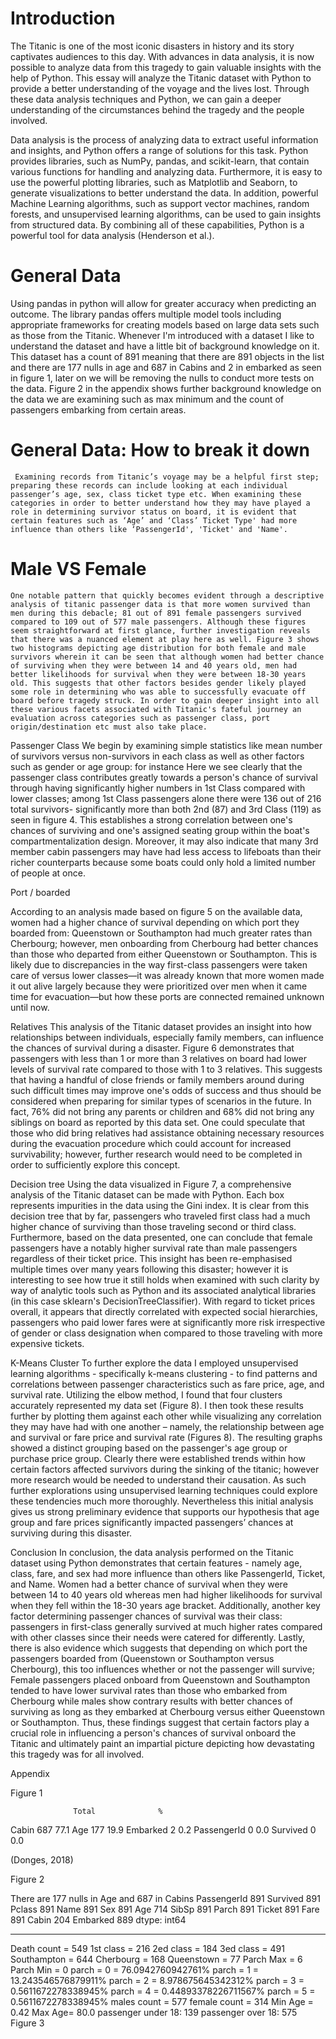 # Introduction 
The Titanic is one of the most iconic disasters in history and its story captivates audiences to this day. With advances in data analysis, it is now possible to analyze data from this tragedy to gain valuable insights with the help of Python. This essay will analyze the Titanic dataset with Python to provide a better understanding of the voyage and the lives lost. Through these data analysis techniques and Python, we can gain a deeper understanding of the circumstances behind the tragedy and the people involved.

Data analysis is the process of analyzing data to extract useful information and insights, and Python offers a range of solutions for this task. Python provides libraries, such as NumPy, pandas, and scikit-learn, that contain various functions for handling and analyzing data. Furthermore, it is easy to use the powerful plotting libraries, such as Matplotlib and Seaborn, to generate visualizations to better understand the data. In addition, powerful Machine Learning algorithms, such as support vector machines, random forests, and unsupervised learning algorithms, can be used to gain insights from structured data. By combining all of these capabilities, Python is a powerful tool for data analysis (Henderson et al.). 

# General Data
 Using pandas in python will allow for greater accuracy when predicting an outcome. The library pandas offers multiple model tools including appropriate frameworks for creating models based on large data sets such as those from the Titanic. Whenever I'm introduced with a dataset I like to understand the dataset and have a little bit of background knowledge on it. This dataset has a count of 891 meaning that there are 891 objects in the list and there are 177 nulls in age and 687 in Cabins and 2 in embarked as seen in figure 1, later on we will be removing the nulls to conduct more tests on the data.  Figure 2 in the appendix shows further background knowledge on the data we are examining such as max minimum and the count of passengers embarking from certain areas. 

# General Data: How to break it down
	 Examining records from Titanic’s voyage may be a helpful first step; preparing these records can include looking at each individual passenger’s age, sex, class ticket type etc. When examining these categories in order to better understand how they may have played a role in determining survivor status on board, it is evident that certain features such as ‘Age’ and ‘Class’ Ticket Type' had more influence than others like ‘PassengerId', 'Ticket' and 'Name'.

# Male VS Female 
	One notable pattern that quickly becomes evident through a descriptive analysis of titanic passenger data is that more women survived than men during this debacle; 81 out of 891 female passengers survived compared to 109 out of 577 male passengers. Although these figures seem straightforward at first glance, further investigation reveals that there was a nuanced element at play here as well. Figure 3 shows two histograms depicting age distribution for both female and male survivors wherein it can be seen that although women had better chance of surviving when they were between 14 and 40 years old, men had better likelihoods for survival when they were between 18-30 years old. This suggests that other factors besides gender likely played some role in determining who was able to successfully evacuate off board before tragedy struck. In order to gain deeper insight into all these various facets associated with Titanic's fateful journey an evaluation across categories such as passenger class, port origin/destination etc must also take place. 

Passenger Class
We begin by examining simple statistics like mean number of survivors versus non-survivors in each class as well as other factors such as gender or age group: for instance Here we see clearly that the passenger class contributes greatly towards a person's chance of survival through having significantly higher numbers in 1st Class compared with lower classes; among 1st Class passengers alone there were 136 out of 216 total survivors- significantly more than both 2nd (87) and 3rd Class (119) as seen in figure 4. This establishes a strong correlation between one's chances of surviving and one's assigned seating group within the boat's compartmentalization design. Moreover, it may also indicate that many 3rd member cabin passengers may have had less access to lifeboats than their richer counterparts because some boats could only hold a limited number of people at once.

Port / boarded

According to an analysis made based on figure 5  on the available data, women had a higher chance of survival depending on which port they boarded from: Queenstown or Southampton had much greater rates than Cherbourg; however, men onboarding from Cherbourg had better chances than those who departed from either Queenstown or Southampton. This is likely due to discrepancies in the way first-class passengers were taken care of versus lower classes—it was already known that more women made it out alive largely because they were prioritized over men when it came time for evacuation—but how these ports are connected remained unknown until now. 


Relatives 
This analysis of the Titanic dataset provides an insight into how relationships between individuals, especially family members, can influence the chances of survival during a disaster. Figure 6 demonstrates that passengers with less than 1 or more than 3 relatives on board had lower levels of survival rate compared to those with 1 to 3 relatives. This suggests that having a handful of close friends or family members around during such difficult times may improve one's odds of success and thus should be considered when preparing for similar types of scenarios in the future. In fact, 76% did not bring any parents or children and 68% did not bring any siblings on board as reported by this data set. One could speculate that those who did bring relatives had assistance obtaining necessary resources during the evacuation procedure which could account for increased survivability; however, further research would need to be completed in order to sufficiently explore this concept.

Decision tree
Using the data visualized in Figure 7, a comprehensive analysis of the Titanic dataset can be made with Python. Each box represents impurities in the data using the Gini index. It is clear from this decision tree that by far, passengers who traveled first class had a much higher chance of surviving than those traveling second or third class. Furthermore, based on the data presented, one can conclude that female passengers have a notably higher survival rate than male passengers regardless of their ticket price. This insight has been re-emphasised multiple times over many years following this disaster; however it is interesting to see how true it still holds when examined with such clarity by way of analytic tools such as Python and its associated analytical libraries (in this case sklearn's DecisionTreeClassifier). With regard to ticket prices overall, it appears that directly correlated with expected social hierarchies, passengers who paid lower fares were at significantly more risk irrespective of gender or class designation when compared to those traveling with more expensive tickets.

K-Means Cluster 
To further explore the data I employed unsupervised learning algorithms - specifically k-means clustering - to find patterns and correlations between passenger characteristics such as fare price, age, and survival rate. Utilizing the elbow method, I found that four clusters accurately represented my data set (Figure 8). I then took these results further by plotting them against each other while visualizing any correlation they may have had with one another – namely, the relationship between age and survival or fare price and survival rate (Figures 8). The resulting graphs showed a distinct grouping based on the passenger's age group or purchase price group. Clearly there were established trends within how certain factors affected survivors during the sinking of the titanic; however more research would be needed to understand their causation. As such further explorations using unsupervised learning techniques could explore these tendencies much more thoroughly. Nevertheless this initial analysis gives us strong preliminary evidence that supports our hypothesis that age group and fare prices significantly impacted passengers’ chances at surviving during this disaster.

Conclusion 
In conclusion, the data analysis performed on the Titanic dataset using Python demonstrates that certain features - namely age, class, fare, and sex  had more influence than others like PassengerId, Ticket, and Name. Women had a better chance of survival when they were between 14 to 40 years old whereas men had higher likelihoods for survival when they fell within the 18-30 years age bracket. Additionally, another key factor determining passenger chances of survival was their class: passengers in first-class generally survived at much higher rates compared with other classes since their needs were catered for differently. Lastly, there is also evidence which suggests that depending on which port the passengers boarded from (Queenstown or Southampton versus Cherbourg), this too influences whether or not the passenger will survive; Female passengers placed onboard from Queenstown and Southampton tended to have lower survival rates than those who embarked from Cherbourg while males show contrary results with better chances of surviving as long as they embarked at Cherbourg versus either Queenstown or Southampton. Thus, these findings suggest that certain factors play a crucial role in influencing a person's chances of survival onboard the Titanic and ultimately paint an impartial picture depicting how devastating this tragedy was for all involved.
























Appendix 

Figure 1


                  Total              %
Cabin          687             77.1
Age            177               19.9
Embarked     2                  0.2
PassengerId  0                  0.0
Survived         0                  0.0

(Donges, 2018)

Figure 2


There are 177 nulls in Age and 687 in Cabins
PassengerId    891
Survived       891
Pclass         891
Name           891
Sex            891
Age            714
SibSp          891
Parch          891
Ticket         891
Fare           891
Cabin          204
Embarked       889
dtype: int64
****************************************************************************************************
Death count = 549
1st class = 216
2ed class = 184
3ed class = 491
Southampton = 644
Cherbourg = 168
Queenstown = 77
Parch Max = 6
Parch Min = 0
parch = 0 = 76.0942760942761%
parch = 1 = 13.243546576879911%
parch = 2 = 8.978675645342312%
parch = 3 = 0.5611672278338945%
parch = 4 = 0.44893378226711567%
parch = 5 = 0.5611672278338945%
males count = 577
female count = 314 
Min Age = 0.42
Max Age= 80.0
passenger under 18: 139
passenger over 18: 575
Figure 3
